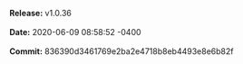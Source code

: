 **Release:** 
v1.0.36
<br><br>**Date:** 
2020-06-09 08:58:52 -0400
<br><br>**Commit:** 
836390d3461769e2ba2e4718b8eb4493e8e6b82f
